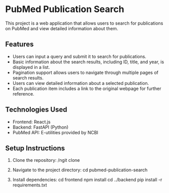 # PubMed Publication Search

This project is a web application that allows users to search for publications on PubMed and view detailed information about them.

## Features

- Users can input a query and submit it to search for publications.
- Basic information about the search results, including ID, title, and year, is displayed in a list.
- Pagination support allows users to navigate through multiple pages of search results.
- Users can view detailed information about a selected publication.
- Each publication item includes a link to the original webpage for further reference.

## Technologies Used

- Frontend: React.js
- Backend: FastAPI (Python)
- PubMed API: E-utilities provided by NCBI

## Setup Instructions

1. Clone the repository:
/ngit clone <repository-url>

2. Navigate to the project directory:
cd pubmed-publication-search

3. Install dependencies:
cd frontend
npm install
cd ../backend
pip install -r requirements.txt
